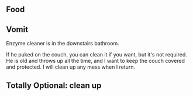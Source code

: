 ## Food
## Vomit 
Enzyme cleaner is in the downstairs bathroom. 

If he puked on the couch, you can clean it if you want, but it's not required. He is old and throws up all the time, and I want to keep the couch covered and protected. I will clean up any mess when I return.

## Totally Optional: clean up